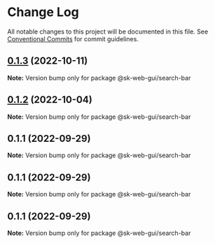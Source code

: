 # Change Log

All notable changes to this project will be documented in this file.
See [Conventional Commits](https://conventionalcommits.org) for commit guidelines.

## [0.1.3](https://github.com/Sundsvallskommun/web-shared-components/compare/@sk-web-gui/search-bar@0.1.2...@sk-web-gui/search-bar@0.1.3) (2022-10-11)

**Note:** Version bump only for package @sk-web-gui/search-bar






## [0.1.2](https://github.com/Sundsvallskommun/web-shared-components/compare/@sk-web-gui/search-bar@0.1.1...@sk-web-gui/search-bar@0.1.2) (2022-10-04)

**Note:** Version bump only for package @sk-web-gui/search-bar





## 0.1.1 (2022-09-29)

**Note:** Version bump only for package @sk-web-gui/search-bar





## 0.1.1 (2022-09-29)

**Note:** Version bump only for package @sk-web-gui/search-bar





## 0.1.1 (2022-09-29)

**Note:** Version bump only for package @sk-web-gui/search-bar
